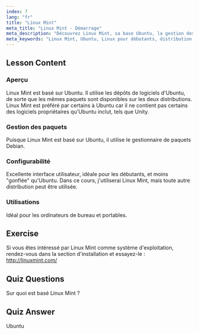 ```yaml
---
index: 7
lang: "fr"
title: "Linux Mint"
meta_title: "Linux Mint - Démarrage"
meta_description: "Découvrez Linux Mint, sa base Ubuntu, la gestion des paquets, et pourquoi il est excellent pour les débutants. Découvrez ses fonctionnalités et comment démarrer dès aujourd'hui !"
meta_keywords: "Linux Mint, Ubuntu, Linux pour débutants, distribution Linux, tutoriel Linux, gestionnaire de paquets Debian, guide Linux"
---
```


## Lesson Content

### Aperçu

Linux Mint est basé sur Ubuntu. Il utilise les dépôts de logiciels d'Ubuntu, de sorte que les mêmes paquets sont disponibles sur les deux distributions. Linux Mint est préféré par certains à Ubuntu car il ne contient pas certains des logiciels propriétaires qu'Ubuntu inclut, tels que Unity.

### Gestion des paquets

Puisque Linux Mint est basé sur Ubuntu, il utilise le gestionnaire de paquets Debian.

### Configurabilité

Excellente interface utilisateur, idéale pour les débutants, et moins "gonflée" qu'Ubuntu. Dans ce cours, j'utiliserai Linux Mint, mais toute autre distribution peut être utilisée.

### Utilisations

Idéal pour les ordinateurs de bureau et portables.

## Exercise

Si vous êtes intéressé par Linux Mint comme système d'exploitation, rendez-vous dans la section d'installation et essayez-le : <http://linuxmint.com/>

## Quiz Questions

Sur quoi est basé Linux Mint ?

## Quiz Answer

Ubuntu
